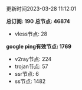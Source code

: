 更新时间2023-03-28 11:12:01

**总订阅: 190**
**总节点: 46874**
- vless节点: 28

**google ping有效节点: 1769**
- v2ray节点: 224
- trojan节点: 57
- ssr节点: 6
- ss节点: 1482
